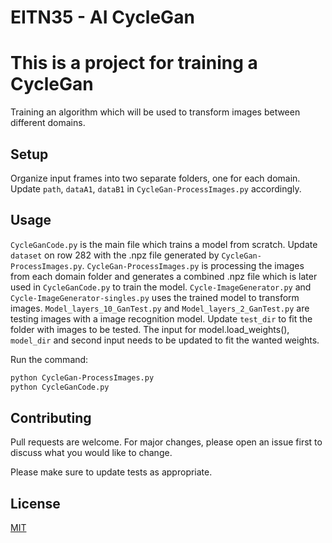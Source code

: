 # EITN35 - AI CycleGan

# This is a project for training a CycleGan

Training an algorithm which will be used to transform images between different domains.


## Setup
Organize input frames into two separate folders, one for each domain. Update `path`, `dataA1`, `dataB1` in `CycleGan-ProcessImages.py` accordingly.

## Usage
`CycleGanCode.py` is the main file which trains a model from scratch. Update `dataset` on row 282 with the .npz file generated by `CycleGan-ProcessImages.py`.
`CycleGan-ProcessImages.py` is processing the images from each domain folder and generates a combined .npz file which is later used in `CycleGanCode.py` to train the model.
`Cycle-ImageGenerator.py` and `Cycle-ImageGenerator-singles.py` uses the trained model to transform images.
`Model_layers_10_GanTest.py` and `Model_layers_2_GanTest.py` are testing images with a image recognition model. Update `test_dir` to fit the folder with images to be tested. The input for model.load_weights(), `model_dir` and second input needs to be updated to fit the wanted weights.

Run the command:

```bash
python CycleGan-ProcessImages.py 
python CycleGanCode.py
```

## Contributing
Pull requests are welcome. For major changes, please open an issue first to discuss what you would like to change.

Please make sure to update tests as appropriate.

## License
[MIT](https://choosealicense.com/licenses/mit/)
